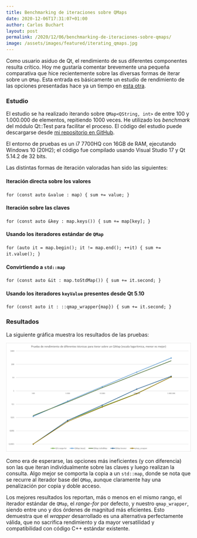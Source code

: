 ```yaml
---
title: Benchmarking de iteraciones sobre QMaps
date: 2020-12-06T17:31:07+01:00
author: Carlos Buchart
layout: post
permalink: /2020/12/06/benchmarking-de-iteraciones-sobre-qmaps/
image: /assets/images/featured/iterating_qmaps.jpg
---
```

Como usuario asiduo de Qt, el rendimiento de sus diferentes componentes resulta crítico. Hoy me gustaría comentar brevemente una pequeña comparativa que hice recientemente sobre las diversas formas de iterar sobre un `QMap`. Esta entrada es básicamente un estudio de rendimiento de las opciones presentadas hace ya un tiempo en [esta otra]({{url}}/2020/04/26/iterando-sobre-qmaps/).

### Estudio
El estudio se ha realizado iterando sobre `QMap<QString, int>` de entre 100 y 1.000.000 de elementos, repitiendo 1000 veces. He utilizado los _benchmark_ del módulo Qt::Test para facilitar el proceso. El código del estudio puede descargarse desde [mi repositorio en GitHub](https://github.com/cbuchart/HeaderFiles.com/tree/master/qmap_wrapper_benchmark).

El entorno de pruebas es un i7 7700HQ con 16GB de RAM, ejecutando Windows 10 (20H2); el código fue compilado usando Visual Studio 17 y Qt 5.14.2 de 32 bits.

Las distintas formas de iteración valoradas han sido las siguientes:

#### Iteración directa sobre los valores
`for (const auto &value : map) { sum += value; }`

#### Iteración sobre las claves
`for (const auto &key : map.keys()) { sum += map[key]; }`

#### Usando los iteradores estándar de `QMap`
`for (auto it = map.begin(); it != map.end(); ++it) { sum += it.value(); }`

#### Convirtiendo a `std::map`
`for (const auto &it : map.toStdMap()) { sum += it.second; }`

#### Usando los iteradores `keyValue` presentes desde Qt 5.10
`for (const auto it : ::qmap_wrapper{map}) { sum += it.second; }`

### Resultados
La siguiente gráfica muestra los resultados de las pruebas:

![todo](/assets/images/benchmark_qmap_wrapper.jpg)

Como era de esperarse, las opciones más ineficientes (y con diferencia) son las que iteran individualmente sobre las claves y luego realizan la consulta. Algo mejor se comporta la copia a un `std::map`, donde se nota que se recurre al iterador base del `QMap`, aunque claramente hay una penalización por copia y doble acceso.

Los mejores resultados los reportan, más o menos en el mismo rango, el iterador estándar de `QMap`, el _range-for_ por defecto, y nuestro `qmap_wrapper`, siendo entre uno y dos órdenes de magnitud más eficientes. Esto demuestra que el _wrapper_ desarrollado es una alternativa perfectamente válida, que no sacrifica rendimiento y da mayor versatilidad y compatibilidad con código C++ estándar existente.
